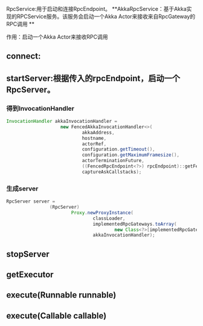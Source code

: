 RpcService:用于启动和连接RpcEndpoint。
**AkkaRpcService：基于Akka实现的RPCService服务。该服务会启动一个Akka Actor来接收来自RpcGateway的RPC调用
**

作用：启动一个Akka Actor来接收RPC调用
## connect:
## startServer:根据传入的rpcEndpoint，启动一个RpcServer。
### 得到InvocationHandler
```java
InvocationHandler akkaInvocationHandler =
                    new FencedAkkaInvocationHandler<>(
                            akkaAddress,
                            hostname,
                            actorRef,
                            configuration.getTimeout(),
                            configuration.getMaximumFramesize(),
                            actorTerminationFuture,
                            ((FencedRpcEndpoint<?>) rpcEndpoint)::getFencingToken,
                            captureAskCallstacks);
```

### 生成server
```java
RpcServer server =
                (RpcServer)
                        Proxy.newProxyInstance(
                                classLoader,
                                implementedRpcGateways.toArray(
                                        new Class<?>[implementedRpcGateways.size()]),
                                akkaInvocationHandler);
```

## stopServer

## getExecutor

## execute(Runnable runnable)

## execute(Callable<T> callable)
